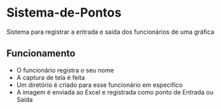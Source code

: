 # Sistema-de-Pontos
Sistema para registrar a entrada e saída dos funcionários de uma gráfica

## Funcionamento 
- O funcionário registra o seu nome
- A captura de tela é feita
- Um diretório é criado para esse funcionário em especifíco  
- A imagem é enviada ao Excel e registrada como ponto de Entrada ou Saída  
